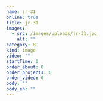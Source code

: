 ```yaml
---
name: jr-31
online: true
title: jr-31
images:
  - src: /images/uploads/jr-31.jpg
    alt: ""
category: B
kind: image
video: ""
startTime: 0
order_about: 0
order_projects: 0
order_video: 0
body: ""
body_en: ""
---
```

